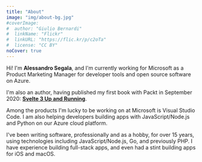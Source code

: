 ```yaml
---
title: "About"
image: "img/about-bg.jpg"
#coverImage:
#  author: "Giulio Bernardi"
#  linkName: "Flickr"
#  linkURL: "https://flic.kr/p/c2oTa"
#  license: "CC BY"
noCover: true
---
```


Hi! I'm **Alessandro Segala**, and I'm currently working for Microsoft as a Product Marketing Manager for developer tools and open source software on Azure.

I'm also an author, having published my first book with Packt in September 2020: [**Svelte 3 Up and Running**](https://www.amazon.com/Svelte-Up-Running-practical-production-ready-ebook/dp/B08D6T6BKS).

Among the products I'm lucky to be working on at Microsoft is Visual Studio Code. I am also helping developers building apps with JavaScript/Node.js and Python on our Azure cloud platform.

I've been writing software, professionally and as a hobby, for over 15 years, using technologies including JavaScript/Node.js, Go, and previously PHP. I have experience building full-stack apps, and even had a stint building apps for iOS and macOS.
